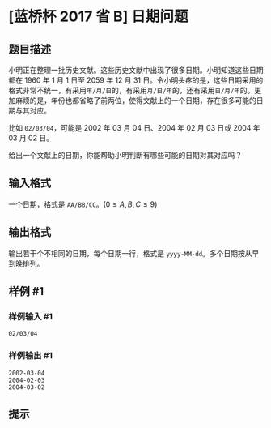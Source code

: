 # [蓝桥杯 2017 省 B] 日期问题

## 题目描述

小明正在整理一批历史文献。这些历史文献中出现了很多日期。小明知道这些日期都在 1960 年 1 月 1 日至 2059 年 12 月 31 日。令小明头疼的是，这些日期采用的格式非常不统一，有采用`年/月/日`的，有采用`月/日/年`的，还有采用`日/月/年`的。更加麻烦的是，年份也都省略了前两位，使得文献上的一个日期，存在很多可能的日期与其对应。  

比如 `02/03/04`，可能是 2002 年 03 月 04 日、2004 年 02 月 03 日或 2004 年 03 月 02 日。  

给出一个文献上的日期，你能帮助小明判断有哪些可能的日期对其对应吗？

## 输入格式

一个日期，格式是 `AA/BB/CC`。($0\le A, B, C\le 9$)  

## 输出格式

输出若干个不相同的日期，每个日期一行，格式是 `yyyy-MM-dd`。多个日期按从早到晚排列。 

## 样例 #1

### 样例输入 #1
```
02/03/04
```

### 样例输出 #1

```
2002-03-04  
2004-02-03  
2004-03-02
```

## 提示


